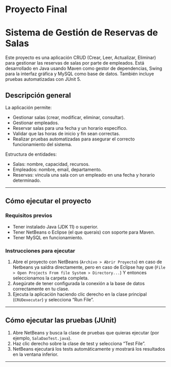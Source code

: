 # Proyecto Final

# Sistema de Gestión de Reservas de Salas

Este proyecto es una aplicación CRUD (Crear, Leer, Actualizar, Eliminar) para gestionar las reservas de salas por parte de empleados. Está desarrollado en Java usando Maven como gestor de dependencias, Swing para la interfaz gráfica y MySQL como base de datos. También incluye pruebas automatizadas con JUnit 5.

## Descripción general

La aplicación permite:

- Gestionar salas (crear, modificar, eliminar, consultar).
- Gestionar empleados.
- Reservar salas para una fecha y un horario específico.
- Validar que las horas de inicio y fin sean correctas.
- Realizar pruebas automatizadas para asegurar el correcto funcionamiento del sistema.

Estructura de entidades:
- Salas: nombre, capacidad, recursos.
- Empleados: nombre, email, departamento.
- Reservas: vincula una sala con un empleado en una fecha y horario determinado.

---

## Cómo ejecutar el proyecto

### Requisitos previos

- Tener instalado Java (JDK 11) o superior.
- Tener NetBeans o Eclipse (el que querais) con soporte para Maven.
- Tener MySQL en funcionamiento.

### Instrucciones para ejecutar

1. Abre el proyecto con NetBeans (`Archivo > Abrir Proyecto`) en caso de Netbeans ya saldra directamente, pero en caso de Eclipse hay que (`File > Open Projects From file System > Directory...`) Y entonces seleccionamos la carpeta completa.
2. Asegúrate de tener configurada la conexión a la base de datos correctamente en tu clase.
3. Ejecuta la aplicación haciendo clic derecho en la clase principal (`CRUDexecutar`) y selecciona “Run File”.

---

##  Cómo ejecutar las pruebas (JUnit)

1. Abre NetBeans y busca la clase de pruebas que quieras ejecutar (por ejemplo, `SalaDaoTest.java`).
2. Haz clic derecho sobre la clase de test y selecciona “Test File”.
3. NetBeans ejecutará los tests automáticamente y mostrará los resultados en la ventana inferior.

---

